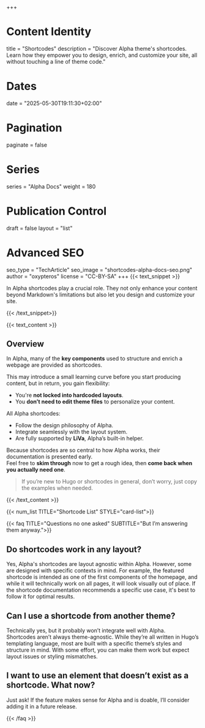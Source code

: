 +++
# Content Identity
title = "Shortcodes"
description = "Discover Alpha theme's shortcodes. Learn how they empower you to design, enrich, and customize your site, all without touching a line of theme code."

# Dates
date = "2025-05-30T19:11:30+02:00"

# Pagination
paginate = false

# Series
series = "Alpha Docs"
weight = 180

# Publication Control
draft = false
layout = "list"

# Advanced SEO
seo_type = "TechArticle"
seo_image = "shortcodes-alpha-docs-seo.png"
author = "oxypteros"
license = "CC-BY-SA"
+++
{{< text_snippet >}}

In Alpha shortcodes play a crucial role. They not only enhance your content beyond Markdown's limitations but also let you design and customize your site.

{{< /text_snippet>}}

{{< text_content >}}

## Overview
In Alpha, many of the **key components** used to structure and enrich a webpage are provided as shortcodes.

This may introduce a small learning curve before you start producing content, but in return, you gain flexibility:  
- You're **not locked into hardcoded layouts**.  
- You **don’t need to edit theme files** to personalize your content.  

All Alpha shortcodes:
- Follow the design philosophy of Alpha.
- Integrate seamlessly with the layout system.
- Are fully supported by **LiVa**, Alpha’s built-in helper.

Because shortcodes are so central to how Alpha works, their documentation is presented early.  
Feel free to **skim through** now to get a rough idea, then **come back when you actually need one**.

> If you’re new to Hugo or shortcodes in general, don’t worry, just copy the examples when needed.

{{< /text_content >}}

{{< num_list TITLE="Shortcode List" STYLE="card-list">}}

{{< faq TITLE="Questions no one asked" SUBTITLE="But I’m answering them anyway.">}}

## Do shortcodes work in any layout?
Yes, Alpha's shortcodes are layout agnostic within Alpha. However, some are designed with specific contexts in mind. For example, the featured shortcode is intended as one of the first components of the homepage, and while it will technically work on all pages, it will look visually out of place.
If the shortcode documentation recommends a specific use case, it's best to follow it for optimal results.

## Can I use a shortcode from another theme?
Technically yes, but it probably won’t integrate well with Alpha.  
Shortcodes aren’t always theme-agnostic.  While they’re all written in Hugo’s templating language, most are built with a specific theme’s styles and structure in mind. With some effort, you can make them work but expect layout issues or styling mismatches.

## I want to use an element that doesn’t exist as a shortcode. What now?
Just ask! If the feature makes sense for Alpha and is doable, I’ll consider adding it in a future release.

{{< /faq >}}